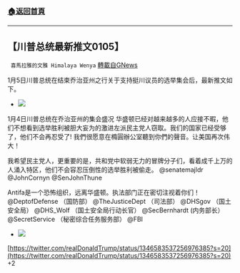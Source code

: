 ###  [:house:返回首頁](https://github.com/ourhimalayas/txt)
---

## 【川普总统最新推文0105】
` 喜馬拉雅的文雅 Himalaya Wenya` [轉載自GNews](https://gnews.org/zh-hans/718399/)

1月5日川普总统在结束乔治亚州之行关于支持挺川议员的选举集会后，最新推文如下。

- ![]()![](https://gnews.org/wp-content/uploads/2021/01/Georgia-for-trump.jpg)

1月4日川普总统在乔治亚州的集会盛况
华盛顿已经对越来越多的人应接不暇，他们不想看到选举胜利被胆大妄为的激进左派民主党人窃取。我们的国家已经受够了，他们不会再忍受了! 我們很愿意在橢圓辦公室聽到你們的聲音。让美国再次伟大！

我希望民主党人，更重要的是，共和党中软弱无力的冒牌分子们，看着成千上万的人涌入特区，他们不会容忍压倒性的选举胜利被偷走。
@senatemajldr
@JohnCornyn
@SenJohnThune

Antifa是一个恐怖组织，远离华盛顿。执法部门正在密切注视着你们！
@DeptofDefense （国防部）
@TheJusticeDept （司法部）
@DHSgov （国土安全局）
@DHS\_Wolf （国土安全局行动长官）
@SecBernhardt (内务部长）
@SecretService （秘密综合任务服务部）
@FBI

- ![]()![](https://gnews.org/wp-content/uploads/2021/01/trump-newest-twitter.png)

[https://twitter.com/realDonaldTrump/status/1346583537256976385?s=20](https://twitter.com/realDonaldTrump/status/1346583537256976385?s=20)
+2
